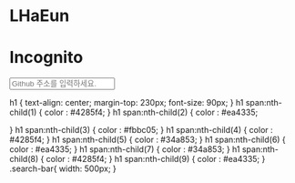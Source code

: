# LHaEun
<!DOCTYPE html>
<html lang="ko">
<head>
    <meta charset="UTF-8">
    <meta name="viewport" content="width=device-width, initial-scale=1.0">
    <meta http-equiv="X-UA-compatible" content="ie=edge">   
    <title>incognito</title>
    <link rel="stylesheet" href="https://stackpath.bootstrapcdn.com/bootstrap/4.4.1/css/bootstrap.min.css" integrity="sha384-Vkoo8x4CGsO3+Hhxv8T/Q5PaXtkKtu6ug5TOeNV6gBiFeWPGFN9MuhOf23Q9Ifjh" crossorigin="anonymous">
    <link rel="stylesheet" href="style.css">
</head>
<body>
    <h1><span>I</span><span>n</span><span>c</span><span>o</span><span>g</span><span>n</span><span>i</span><span>t</span><span>o</span></h1>
    <form action="https://www.google.com/search" method="GET">
        <div class="mx-auto mt-5 search-bar input-group mb-3">
            <input name="q" input type="text" class="form-control rounded-pill" placeholder="Github 주소를 입력하세요." aria-label="Recipient's username" aria-describedby="button-addon2">
        </div>
    </form>
</body>
</html>
h1 {
    text-align: center;
    margin-top: 230px;
    font-size: 90px;
}
h1 span:nth-child(1) {
    color : #4285f4;
}
h1 span:nth-child(2) {
    color : #ea4335;
    
}
h1 span:nth-child(3) {
    color : #fbbc05;
}
h1 span:nth-child(4) {
    color : #4285f4;
}
h1 span:nth-child(5) {
    color : #34a853;
}
h1 span:nth-child(6) {
    color : #ea4335;
}
h1 span:nth-child(7) {
    color : #34a853;
}
h1 span:nth-child(8) {
    color : #4285f4;
}
h1 span:nth-child(9) {
    color : #ea4335;
}
.search-bar{
    width: 500px;
}
